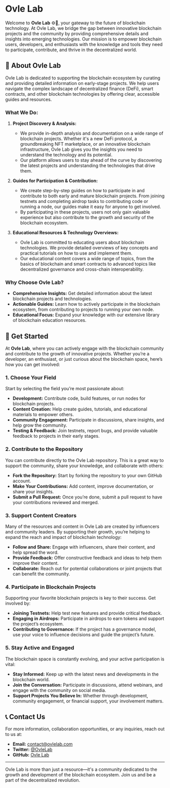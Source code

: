 # Ovle Lab

Welcome to **Ovle Lab** ⚙️🔮, your gateway to the future of blockchain technology. At Ovle Lab, we bridge the gap between innovative blockchain projects and the community by providing comprehensive details and insights into emerging technologies. Our mission is to empower blockchain users, developers, and enthusiasts with the knowledge and tools they need to participate, contribute, and thrive in the decentralized world.

## 🌟 About Ovle Lab

Ovle Lab is dedicated to supporting the blockchain ecosystem by curating and providing detailed information on early-stage projects. We help users navigate the complex landscape of decentralized finance (DeFi), smart contracts, and other blockchain technologies by offering clear, accessible guides and resources.

### What We Do:

1. **Project Discovery & Analysis:**
   - We provide in-depth analysis and documentation on a wide range of blockchain projects. Whether it's a new DeFi protocol, a groundbreaking NFT marketplace, or an innovative blockchain infrastructure, Ovle Lab gives you the insights you need to understand the technology and its potential.
   - Our platform allows users to stay ahead of the curve by discovering the latest projects and understanding the technologies that drive them.

2. **Guides for Participation & Contribution:**
   - We create step-by-step guides on how to participate in and contribute to both early and mature blockchain projects. From joining testnets and completing airdrop tasks to contributing code or running a node, our guides make it easy for anyone to get involved.
   - By participating in these projects, users not only gain valuable experience but also contribute to the growth and security of the blockchain ecosystem.

3. **Educational Resources & Technology Overviews:**
   - Ovle Lab is committed to educating users about blockchain technologies. We provide detailed overviews of key concepts and practical tutorials on how to use and implement them.
   - Our educational content covers a wide range of topics, from the basics of blockchain and smart contracts to advanced topics like decentralized governance and cross-chain interoperability.

### Why Choose Ovle Lab?

- **Comprehensive Insights:** Get detailed information about the latest blockchain projects and technologies.
- **Actionable Guides:** Learn how to actively participate in the blockchain ecosystem, from contributing to projects to running your own node.
- **Educational Focus:** Expand your knowledge with our extensive library of blockchain education resources.

## 🚀 Get Started

At **Ovle Lab**, where you can actively engage with the blockchain community and contribute to the growth of innovative projects. Whether you’re a developer, an enthusiast, or just curious about the blockchain space, here’s how you can get involved:

### 1. Choose Your Field

Start by selecting the field you’re most passionate about:

- **Development:** Contribute code, build features, or run nodes for blockchain projects.
- **Content Creation:** Help create guides, tutorials, and educational materials to empower others.
- **Community Engagement:** Participate in discussions, share insights, and help grow the community.
- **Testing & Feedback:** Join testnets, report bugs, and provide valuable feedback to projects in their early stages.

### 2. Contribute to the Repository

You can contribute directly to the Ovle Lab repository. This is a great way to support the community, share your knowledge, and collaborate with others:

- **Fork the Repository:** Start by forking the repository to your own GitHub account.
- **Make Your Contributions:** Add content, improve documentation, or share your insights.
- **Submit a Pull Request:** Once you’re done, submit a pull request to have your contributions reviewed and merged.

### 3. Support Content Creators

Many of the resources and content in Ovle Lab are created by influencers and community leaders. By supporting their growth, you’re helping to expand the reach and impact of blockchain technology:

- **Follow and Share:** Engage with influencers, share their content, and help spread the word.
- **Provide Feedback:** Offer constructive feedback and ideas to help them improve their content.
- **Collaborate:** Reach out for potential collaborations or joint projects that can benefit the community.

### 4. Participate in Blockchain Projects

Supporting your favorite blockchain projects is key to their success. Get involved by:

- **Joining Testnets:** Help test new features and provide critical feedback.
- **Engaging in Airdrops:** Participate in airdrops to earn tokens and support the project’s ecosystem.
- **Contributing to Governance:** If the project has a governance model, use your voice to influence decisions and guide the project’s future.

### 5. Stay Active and Engaged

The blockchain space is constantly evolving, and your active participation is vital:

- **Stay Informed:** Keep up with the latest news and developments in the blockchain world.
- **Join the Conversation:** Participate in discussions, attend webinars, and engage with the community on social media.
- **Support Projects You Believe In:** Whether through development, community engagement, or financial support, your involvement matters.

## 📞 Contact Us

For more information, collaboration opportunities, or any inquiries, reach out to us at:

- **Email:** [contact@ovlelab.com](mailto:contact@ovlelab.com)
- **Twitter:** [@OvleLab](https://twitter.com/OvleLab)
- **GitHub:** [Ovle Lab](https://github.com/ovle-lab)

---

Ovle Lab is more than just a resource—it's a community dedicated to the growth and development of the blockchain ecosystem. Join us and be a part of the decentralized revolution.
